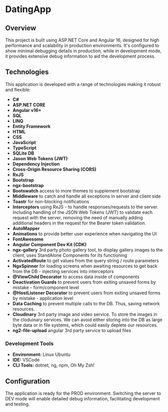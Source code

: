 # DatingApp

## Overview
This project is built using ASP.NET Core and Angular 16, designed for high performance and scalability in production environments. It's configured to show minimal debugging details in production, while in development mode, it provides extensive debug information to aid the development process.

## Technologies
This application is developed with a range of technologies making it robust and flexible:

- **C#**
- **ASP.NET CORE**
- **Angular v16+**
- **SQL**
- **LINQ**
- **Entity Framework**
- **HTML**
- **CSS**
- **JavaScript**
- **TypeScript**
- **SQLite DB**
- **Jason Web Tokens (JWT)**
- **Dependency Injection**
- **Cross-Origin Resource Sharing (CORS)**
- **RxJS**
- **Bootstrap**
- **ngx-bootstrap**
- **Bootswatch** access to more themes to supplement bootstrap
- **Middleware** to catch and handle all exceptions in server and client side
- **Toastr** for non-blocking notifications
- **Interceptors** using RxJS - to handle responses/requests to the server. Including handling of the JSON Web Tokens (JWT) to validate each request with the server, removing the need of manually adding additional headers in the request for the Bearer token validation. 
- **AutoMapper**
- **Animations** to provide better user experience when navigating the UI
- **FontAwesome** 
- **Angular Component Dev Kit (CDK)** 
- **ngx-gallery** 3rd party photo gallery tool, to display gallery images to the client, uses StandAlone Components for its functioning
- **ActivatedRoute** to get values from the query string / route parameters 
- **NgxSpinner** for loading screens when awaiting resources to get back from the DB - injecting services into interceptors   
- **@ViewChild Decorator** to access data inside of components  
- **Deactivation Guards** to prevent users from exiting unsaved forms by mistake - form/component level
- **@HostListener Decorator** to prevent users from exiting unsaved forms by mistake - application level 
- **Data Caching** to prevent multiple calls to the DB. Thus, saving network resources. 
- **Cloudinary** 3rd party image and video service. To store the images in the cloduinary services. We can avoid either storing into the DB as large byte data or in file systems, which could easily deplete our resources.  
- **ng2-file-upload** angular 3rd party service to upload files

### Development Tools
- **Environment:** Linux Ubuntu
- **IDE:** VSCode
- **CLI Tools:** dotnet, ng, npm, Oh My Zsh!

## Configuration
The application is ready for the PROD environment. Switching the server to DEV mode will enable detailed debug information, facilitating development and testing.
